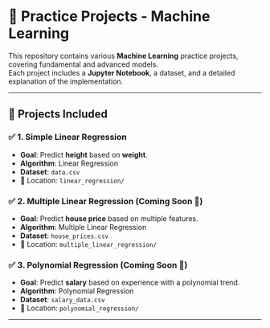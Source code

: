 # 🚀 Practice Projects - Machine Learning  

This repository contains various **Machine Learning** practice projects, covering fundamental and advanced models.  
Each project includes a **Jupyter Notebook**, a dataset, and a detailed explanation of the implementation.  

---

## 📌 **Projects Included**  

### ✅ 1. **Simple Linear Regression**  
- **Goal**: Predict **height** based on **weight**.  
- **Algorithm**: Linear Regression  
- **Dataset**: `data.csv`  
- 📂 Location: `linear_regression/`  

### ✅ 2. **Multiple Linear Regression** (Coming Soon 🚧)  
- **Goal**: Predict **house price** based on multiple features.  
- **Algorithm**: Multiple Linear Regression  
- **Dataset**: `house_prices.csv`  
- 📂 Location: `multiple_linear_regression/`  

### ✅ 3. **Polynomial Regression** (Coming Soon 🚧)  
- **Goal**: Predict **salary** based on experience with a polynomial trend.  
- **Algorithm**: Polynomial Regression  
- **Dataset**: `salary_data.csv`  
- 📂 Location: `polynomial_regression/`  

---



